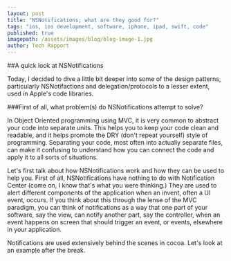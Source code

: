 ```yaml
---
layout: post
title: "NSNotifications; what are they good for?"
tags: "ios, ios development, software, iphone, ipad, swift, code"
published: true
imagepath: /assets/images/blog/blog-image-1.jpg
author: Tech Rapport
---
```


##A quick look at NSNotifications

Today, I decided to dive a little bit deeper into some of the design patterns, particularly NSNotifactions and delegation/protocols to a lesser extent, used in Apple's code libraries. 

###First of all, what problem(s) do NSNotifications attempt to solve?  

In Object Oriented programming using MVC, it is very common to abstract your code into separate units. This helps you to keep your code clean and readable, and it helps promote the DRY (don't repeat yourself) style of programming. Separating your code, most often into actually separate files, can make it confusing to understand how you can connect the code and apply it to all sorts of situations. 

Let's first talk about how NSNotifications work and how they can be used to help you. First of all, NSNotifications have nothing to do with Notification Center (come on, I know that's what you were thinking.) They are used to alert different components of the application when an invent, often a UI event, occurs. If you think about this through the lense of the MVC paradigm, you can think of notifications as a way that one part of your software, say the view, can notify another part, say the controller, when an event happens on screen that should trigger an event, or events, elsewhere in your application. 

Notifications are used extensively behind the scenes in cocoa. Let's look at an example after the break.
